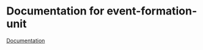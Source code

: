 
# Documentation for event-formation-unit

[Documentation](https://doc-efu.readthedocs.io/en/latest/)
